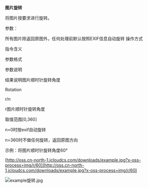 **图片旋转**

将图片按要求进行旋转。

参数：

所有图片除返回原图外，任何处理前默认按照EXIF信息自动旋转
操作方式

指令含义

参数格式

参数说明

结果说明图片顺时针旋转角度

Rotation

r/n

r图片顺时针旋转角度

取值范围[0,360]

n=0时按exif自动旋转

n=360时不做任何旋转，返回原图方向

示例：将图片顺时针旋转角度60°

[http://oss.cn-north-1.jcloudcs.com/downloads/example.jpg?x-oss-process=img/r/60](http://oss.cn-north-1.jcloudcs.com/downloads/example.jpg?x-oss-process=img/r/60)

![example旋转.jpg](https://img1.jcloudcs.com/cms/6f1e71e0-2ade-4f43-b9ea-62fbabf5fb3d20171216144910.jpg)